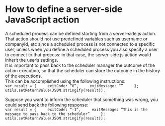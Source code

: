 # How to define a server-side JavaScript action

A scheduled process can be defined starting from a server-side js action.  
That action should not use predefined variables such as username or companyId, etc since a scheduled process is not connected to a specific user, unless when you define a scheduled process you also specify a user to connect to that process: in that case, the server-side js action would inherit the user’s settings.  
It is important to pass back to the scheduler manager the outcome of the action execution, so that the scheduler can store the outcome in the history of the executions.  
This can be accomplished using the following instructions:  
`var result = {    
exitCode: “0”,    
exitMessage: “”    
};    
utils.setReturnValue(JSON.stringify(result));`

Suppose you want to inform the scheduler that something was wrong, you could send back the following response:  
`var result = {    
exitCode: “-1”,    
exitMessage: “This is the message to pass back to the scheduler”    
};    
utils.setReturnValue(JSON.stringify(result));`

